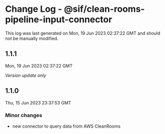 # Change Log - @sif/clean-rooms-pipeline-input-connector

This log was last generated on Mon, 19 Jun 2023 02:37:22 GMT and should not be manually modified.

## 1.1.1
Mon, 19 Jun 2023 02:37:22 GMT

_Version update only_

## 1.1.0
Thu, 15 Jun 2023 23:37:53 GMT

### Minor changes

- new connector to query data from AWS CleanRooms


